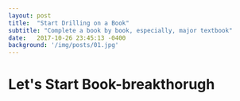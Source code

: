 ```yaml
---
layout: post
title:  "Start Drilling on a Book"
subtitle: "Complete a book by book, especially, major textbook"
date:   2017-10-26 23:45:13 -0400
background: '/img/posts/01.jpg'
---
```


# Let's Start Book-breakthorugh
